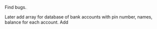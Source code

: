 Find bugs.

Later add array for database of bank accounts with pin number, names, balance for each account.
Add
